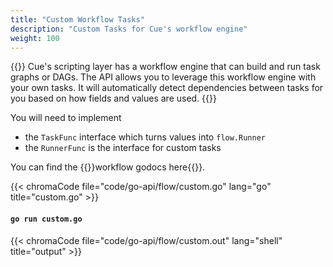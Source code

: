 ```yaml
---
title: "Custom Workflow Tasks"
description: "Custom Tasks for Cue's workflow engine"
weight: 100
---
```


{{<lead>}}
Cue's scripting layer has a workflow engine that can build and run task graphs or DAGs.
The API allows you to leverage this workflow engine with your own tasks.
It will automatically detect dependencies between tasks for you
based on how fields and values are used.
{{</lead>}}

You will need to implement

- the `TaskFunc` interface which turns values into `flow.Runner`
- the `RunnerFunc` is the interface for custom tasks

You can find the {{<cuedoc page="/tool/flow">}}workflow godocs here{{</cuedoc>}}.

{{< chromaCode file="code/go-api/flow/custom.go" lang="go" title="custom.go" >}}

#### `go run custom.go`

{{< chromaCode file="code/go-api/flow/custom.out" lang="shell" title="output" >}}
